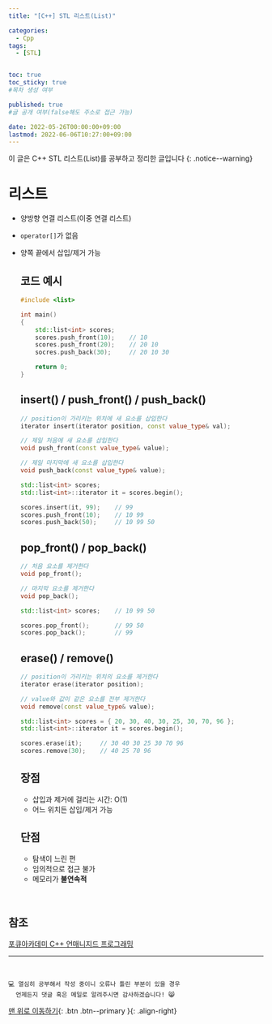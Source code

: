 ```yaml
---
title: "[C++] STL 리스트(List)" 

categories:
  - Cpp
tags:
  - [STL]


toc: true
toc_sticky: true
#목차 생성 여부

published: true
#글 공개 여부(false해도 주소로 접근 가능)

date: 2022-05-26T00:00:00+09:00
lastmod: 2022-06-06T10:27:00+09:00
---
```


<!-- description : 25자에서 160자 사이 -->
이 글은 C++ STL 리스트(List)를 공부하고 정리한 글입니다
{: .notice--warning}

# 리스트
- 양방향 연결 리스트(이중 연결 리스트)
- `operator[]`가 없음
- 양쪽 끝에서 삽입/제거 가능

  ## 코드 예시
  
  ```cpp
  #include <list>
  
  int main()
  {
      std::list<int> scores;
      scores.push_front(10);    // 10
      scores.push_front(20);    // 20 10
      socres.push_back(30);     // 20 10 30
  
      return 0;
  }
  ```
  
  ## insert() / push_front() / push_back()
  
  ```cpp
  // position이 가리키는 위치에 새 요소를 삽입한다
  iterator insert(iterator position, const value_type& val);

  // 제일 처음에 새 요소를 삽입한다
  void push_front(const value_type& value);

  // 제일 마지막에 새 요소를 삽입한다
  void push_back(const value_type& value);
  ```
  
  ```cpp
  std::list<int> scores;
  std::list<int>::iterator it = scores.begin();

  scores.insert(it, 99);    // 99
  scores.push_front(10);    // 10 99
  scores.push_back(50);     // 10 99 50
  ```
  
  ## pop_front() / pop_back()
  
  ```cpp
  // 처음 요소를 제거한다
  void pop_front();

  // 마지막 요소를 제거한다
  void pop_back();
  ```
  
  ```cpp
  std::list<int> scores;    // 10 99 50

  scores.pop_front();       // 99 50
  scores.pop_back();        // 99
  ```

  ## erase() / remove()
  
  ```cpp
  // position이 가리키는 위치의 요소를 제거한다
  iterator erase(iterator position);

  // value와 값이 같은 요소를 전부 제거한다
  void remove(const value_type& value);
  ```
  
  ```cpp
  std::list<int> scores = { 20, 30, 40, 30, 25, 30, 70, 96 };
  std::list<int>::iterator it = scores.begin();

  scores.erase(it);     // 30 40 30 25 30 70 96
  scores.remove(30);    // 40 25 70 96
  ```

  ## 장점
  - 삽입과 제거에 걸리는 시간: O(1)
  - 어느 위치든 삽입/제거 가능

  ## 단점
  - 탐색이 느린 편
  - 임의적으로 접근 불가
  - 메모리가 **불연속적**

<br>

## 참조
[포큐아카데미 C++ 언매니지드 프로그래밍](https://pocu-ko.teachable.com/p/comp3200)

***
<br>

    💻 열심히 공부해서 작성 중이니 오류나 틀린 부분이 있을 경우 
      언제든지 댓글 혹은 메일로 알려주시면 감사하겠습니다! 😸

[맨 위로 이동하기](#){: .btn .btn--primary }{: .align-right}